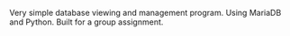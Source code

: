 Very simple database viewing and management program.
Using MariaDB and Python.
Built for a group assignment.
